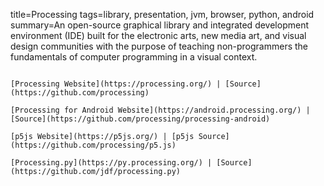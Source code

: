 title=Processing
tags=library, presentation, jvm, browser, python, android
summary=An open-source graphical library and integrated development environment (IDE) built for the electronic arts, new media art, and visual design communities with the purpose of teaching non-programmers the fundamentals of computer programming in a visual context.
~~~~~~

[Processing Website](https://processing.org/) | [Source](https://github.com/processing)

[Processing for Android Website](https://android.processing.org/) | [Source](https://github.com/processing/processing-android)

[p5js Website](https://p5js.org/) | [p5js Source](https://github.com/processing/p5.js)

[Processing.py](https://py.processing.org/) | [Source](https://github.com/jdf/processing.py)


